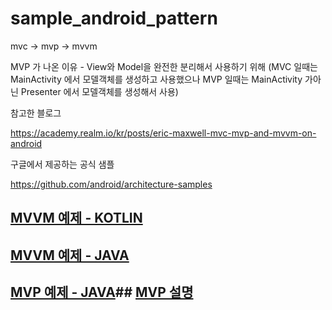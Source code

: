 # sample_android_pattern
mvc -> mvp -> mvvm 



MVP 가 나온 이유 - View와 Model을 완전한 분리해서 사용하기 위해 (MVC 일때는 MainActivity 에서 모델객체를 생성하고 사용했으나 MVP 일때는 MainActivity 가아닌 Presenter 에서 모델객체를 생성해서 사용)



참고한 블로그

https://academy.realm.io/kr/posts/eric-maxwell-mvc-mvp-and-mvvm-on-android



구글에서 제공하는 공식 샘플 

https://github.com/android/architecture-samples



## [MVVM 예제 - KOTLIN](https://github.com/AgustaRC/MVVMArchitecture/tree/master/app/src/main/java/com/leopold/mvvm)

## [MVVM 예제 - JAVA](https://github.com/MindorksOpenSource/android-mvvm-architecture/tree/master/app/src/main/java/com/mindorks/framework/mvvm)


## [MVP 예제 - JAVA](https://github.com/dlwls5201/MyAndroidArchitecture/tree/MVP-Basic-Java/app/src/main/java/com/tistory/black_jin0427/myandroidarchitecture)## [MVP 설명](https://black-jin0427.tistory.com/149)
